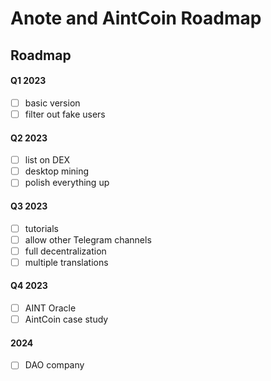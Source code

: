 # Anote and AintCoin Roadmap

## Roadmap

#### Q1 2023

- [ ] basic version
- [ ] filter out fake users

#### Q2 2023

- [ ] list on DEX
- [ ] desktop mining
- [ ] polish everything up

#### Q3 2023

- [ ] tutorials
- [ ] allow other Telegram channels
- [ ] full decentralization
- [ ] multiple translations

#### Q4 2023

- [ ] AINT Oracle
- [ ] AintCoin case study

#### 2024

- [ ] DAO company